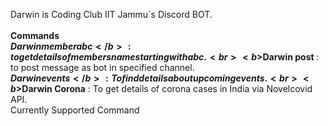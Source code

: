 Darwin is Coding Club IIT Jammu`s Discord BOT.<br><br><b>Commands</b><br>
<b>$Darwin member abc</b> : to get details of members name starting with abc.<br>
<b>$Darwin post <channel> <msg></b> : to post message as bot in specified channel.<br>
<b>$Darwin events</b> : To find details about upcoming events.<br>
<b>$Darwin Corona</b> : To get details of corona cases in India via Novelcovid API.<br>Currently Supported Command
